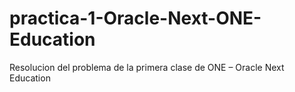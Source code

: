 # practica-1-Oracle-Next-ONE-Education
Resolucion del problema de la primera clase de ONE – Oracle Next Education
